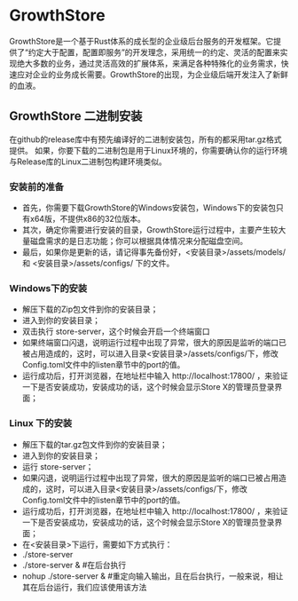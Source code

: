 # GrowthStore

GrowthStore是一个基于Rust体系的成长型的企业级后台服务的开发框架。它提供了“约定大于配置，配置即服务”的开发理念，采用统一的约定、灵活的配置来实现绝大多数的业务，通过灵活高效的扩展体系，来满足各种特殊化的业务需求，快速应对企业的业务成长需要。GrowthStore的出现，为企业级后端开发注入了新鲜的血液。 

## GrowthStore 二进制安装
在github的release库中有预先编译好的二进制安装包，所有的都采用tar.gz格式提供。 
如果，你要下载的二进制包是用于Linux环境的，你需要确认你的运行环境与Release库的Linux二进制包构建环境类似。

### 安装前的准备
- 首先，你需要下载GrowthStore的Windows安装包，Windows下的安装包只有x64版，不提供x86的32位版本。
- 其次，确定你需要进行安装的目录，GrowthStore运行过程中，主要产生较大量磁盘需求的是日志功能；你可以根据具体情况来分配磁盘空间。
- 最后，如果你是更新的话，请记得事先备份好，<安装目录>/assets/models/ 和 <安装目录>/assets/configs/ 下的文件。

### Windows下的安装
- 解压下载的Zip包文件到你的安装目录；
- 进入到你的安装目录；
- 双击执行 store-server，这个时候会开启一个终端窗口
- 如果终端窗口闪退，说明运行过程中出现了异常，很大的原因是监听的端口已被占用造成的，这时，可以进入目录<安装目录>/assets/configs/下，修改Config.toml文件中的listen章节中的port的值。
- 运行成功后，打开浏览器，在地址栏中输入 http://localhost:17800/ ，来验证一下是否安装成功，安装成功的话，这个时候会显示Store X的管理员登录界面；

### Linux 下的安装
- 解压下载的tar.gz包文件到你的安装目录；
- 进入到你的安装目录；
- 运行 store-server；
- 如果闪退，说明运行过程中出现了异常，很大的原因是监听的端口已被占用造成的，这时，可以进入目录<安装目录>/assets/configs/下，修改Config.toml文件中的listen章节中的port的值。
- 运行成功后，打开浏览器，在地址栏中输入 http://localhost:17800/ ，来验证一下是否安装成功，安装成功的话，这个时候会显示Store X的管理员登录界面；
- 在<安装目录>下运行，需要如下方式执行：
- ./store-server
- ./store-server & #在后台执行
- nohup ./store-server &  #重定向输入输出，且在后台执行，一般来说，相让其在后台运行，我们应该使用该方法

